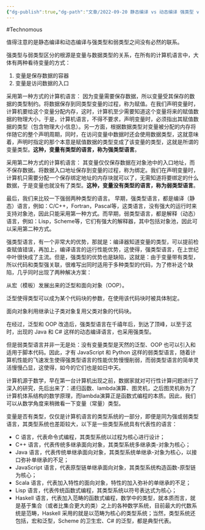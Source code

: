 ```yaml
---
{"dg-publish":true,"dg-path":"文章/2022-09-20 静态编译 vs 动态编译 强类型 vs 弱类型.md","permalink":"/文章/2022-09-20 静态编译 vs 动态编译 强类型 vs 弱类型/","dgEnableSearch":"true"}
---
```


#Technomous 

值得注意的是静态编译和动态编译与强类型和弱类型之间没有必然的联系。

强类型与弱类型区分的根源是变量与数据类型的关系，在所有的计算机语言中，大体有两种看待变量的方式：

1. 变量是保存数据的容器
2. 变量是访问数据的入口

采用第一种方式的计算机语言：
因为变量需要保存数据，所以变量受其保存的数据的类型制约。将数据保存到同类型变量的过程，称为赋值。在我们声明变量时，计算机要给这个变量分配内存，这时，计算机至少需要知道这个变量将来的赋值数据的物理大小，于是，计算机语言，不得不要求，声明变量时，必须指出其赋值数据的类型（包含物理大小信息）。另一方面，根据数据类型对变量被分配的内存将伴随它的整个声明周期，同时，在访问变量中数据时还会使用数据类型，这就意味着，声明时指定的那个本意是赋值数据的类型变成了该变量的类型，这就是所谓的变量类型。**这种，变量有类型的语言，称为强类型语言**。

采用第二种方式的计算机语言：
其变量仅仅保存数据在对象池中的入口地址，而不保存数据。将数据入口地址保存到变量的过程，称为绑定。我们在声明变量时，计算机只需要分配一个保存绑定地址的内存块就可以了，无需知道将要绑定的什么数据，于是变量也就没有了类型。**这种，变量没有类型的语言，称为弱类型语言**。

最后，我们来比较一下强弱两种类型的语言。
早期，强类型语言，都是编译（静态）语言，例如：C/C++，Fortran，Pascal等，这类语言，没有强大的运行时来支持对象池，因此只能采用第一种方式。而早期，弱类型语言，都是解释（动态）语言，例如：Lisp，Scheme等，它们有强大的解释器，其中包括对象池，因此可以采用第二种方式。

强类型语言，有一个非常大的优势，那就是：编译器知道变量的类型，可以提前检查赋值错误，再加上，编译语言的运行性能优势，这使得，强类型语言，在上世纪中叶很快成了主流。但是，强类型的优势也是缺陷，这就是：由于变量带有类型，所以代码和类型强关联，很难写出同时适用于多种类型的代码，为了修补这个缺陷，几乎同时出现了两种解决方案：

从宏（模板）发展出来的泛型和面向对象（OOP）。

泛型使得类型可以成为某个代码块的参数，在使用该代码块时被具体制定。

面向对象利用继承让子类对象复用父类对象的代码块。

在经过，泛型和 OOP 改造后，强类型语言在千禧年后，到达了顶峰，以至于这时，出现的 Java 和 C# 这样的动态编译语言，也采用强类型。

但是弱类型语言并非一无是处：没有变量类型是天然的泛型、OOP 也可以引入和适用于脚本代码。因此，才有 JavaScript 和 Python 这样的弱类型语言，随着计算机性能的飞速发生使得强类型语言的性能优势慢慢削弱，而弱类型语言的简单灵活慢慢凸显，这使得，如今的它们也是如日中天。
  
计算机源于数学，早在第一台计算机出现之前，数据家就对可行性计算问题进行了深入的研究，先后出来了：递归函数、lambda演算、图灵机，之后图灵机称为了计算机体系结构的数学原理，而lambda演算正是函数式编程的本质。因此，我们可以从数学角度来稍微看一下变量（常量）类型。

变量是否有类型，仅仅是计算机语言的类型系统的一部分，即便是同为强或弱类型语言，其类型系统也差距较大，以下是一些类型系统具有代表性的语言：

* C 语言，代表命令式编程，其类型系统以过程为核心进行设计；
* C++ 语言，代表传统多继承面向对象，其类型系统多继承类-对象为核心；
* Java 语言，代表传统单继承面向对象，其类型系统单继承-对象为核心，以接口弥补单继承的不足；
* JavaScript 语言，代表原型链单继承面向对象，其类型系统构造函数-原型链为核心；
* Scala 语言，代表加入特性的面向对象，特性的加入弥补的单继承的不足；
* Lisp 语言，代表传统函数式编程，其类型系统以符号表达式为核心；
* Haskell 语言，代表加入范畴的函数式编程，数学中的类型，就本质而言，就是基于集合（或者比集合更大的类）之上的各种数学系统，目前最大的代数系统是范畴，Haskell 采用的就是以范畴为核心的类型系统；当然，类型系统还包括，宏和泛型，Scheme 的卫生宏、C# 的泛型，都是典型代表。